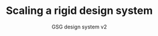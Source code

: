 ---
layout: post
title: Scaling a rigid design system
subtitle: GSG design system v2
permalink: /s/case-study/gsg-design-system-v2
className: case-study
tags: [Case study, Design system]
---
